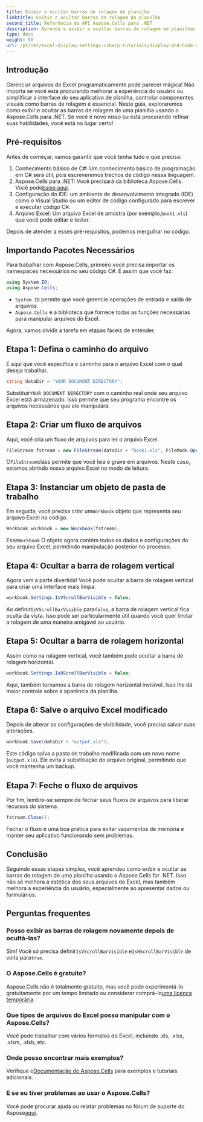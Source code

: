 ```yaml
---
title: Exibir e ocultar barras de rolagem da planilha
linktitle: Exibir e ocultar barras de rolagem da planilha
second_title: Referência da API Aspose.Cells para .NET
description: Aprenda a exibir e ocultar barras de rolagem em planilhas do Excel usando o Aspose.Cells para .NET com este tutorial detalhado e fácil de seguir.
type: docs
weight: 50
url: /pt/net/excel-display-settings-csharp-tutorials/display-and-hide-scroll-bars-of-worksheet/
---
```

## Introdução

Gerenciar arquivos do Excel programaticamente pode parecer mágica! Não importa se você está procurando melhorar a experiência do usuário ou simplificar a interface do seu aplicativo de planilha, controlar componentes visuais como barras de rolagem é essencial. Neste guia, exploraremos como exibir e ocultar as barras de rolagem de uma planilha usando o Aspose.Cells para .NET. Se você é novo nisso ou está procurando refinar suas habilidades, você está no lugar certo!

## Pré-requisitos

Antes de começar, vamos garantir que você tenha tudo o que precisa:

1. Conhecimento básico de C#: Um conhecimento básico de programação em C# será útil, pois escreveremos trechos de código nessa linguagem.
2.  Aspose.Cells para .NET: Você precisará da biblioteca Aspose.Cells. Você pode[baixe aqui](https://releases.aspose.com/cells/net/).
3. Configuração do IDE: um ambiente de desenvolvimento integrado (IDE) como o Visual Studio ou um editor de código configurado para escrever e executar código C#.
4.  Arquivo Excel: Um arquivo Excel de amostra (por exemplo,`book1.xls`) que você pode editar e testar.

Depois de atender a esses pré-requisitos, podemos mergulhar no código.

## Importando Pacotes Necessários

Para trabalhar com Aspose.Cells, primeiro você precisa importar os namespaces necessários no seu código C#. É assim que você faz:

```csharp
using System.IO;
using Aspose.Cells;
```

- `System.IO` permite que você gerencie operações de entrada e saída de arquivos.
- `Aspose.Cells` é a biblioteca que fornece todas as funções necessárias para manipular arquivos do Excel.

Agora, vamos dividir a tarefa em etapas fáceis de entender.

## Etapa 1: Defina o caminho do arquivo

É aqui que você especifica o caminho para o arquivo Excel com o qual deseja trabalhar.


```csharp
string dataDir = "YOUR DOCUMENT DIRECTORY";
```
  
 Substituir`YOUR DOCUMENT DIRECTORY` com o caminho real onde seu arquivo Excel está armazenado. Isso permite que seu programa encontre os arquivos necessários que ele manipulará.

## Etapa 2: Criar um fluxo de arquivos

Aqui, você cria um fluxo de arquivos para ler o arquivo Excel.


```csharp
FileStream fstream = new FileStream(dataDir + "book1.xls", FileMode.Open);
```
  
 O`FileStream`class permite que você leia e grave em arquivos. Neste caso, estamos abrindo nosso arquivo Excel no modo de leitura.

## Etapa 3: Instanciar um objeto de pasta de trabalho

 Em seguida, você precisa criar um`Workbook` objeto que representa seu arquivo Excel no código.


```csharp
Workbook workbook = new Workbook(fstream);
```
  
 Esse`Workbook` O objeto agora contém todos os dados e configurações do seu arquivo Excel, permitindo manipulação posterior no processo.

## Etapa 4: Ocultar a barra de rolagem vertical

Agora vem a parte divertida! Você pode ocultar a barra de rolagem vertical para criar uma interface mais limpa.


```csharp
workbook.Settings.IsVScrollBarVisible = false;
```
  
 Ao definir`IsVScrollBarVisible` para`false`, a barra de rolagem vertical fica oculta da vista. Isso pode ser particularmente útil quando você quer limitar a rolagem de uma maneira amigável ao usuário.

## Etapa 5: Ocultar a barra de rolagem horizontal

Assim como na rolagem vertical, você também pode ocultar a barra de rolagem horizontal.


```csharp
workbook.Settings.IsHScrollBarVisible = false;
```
  
Aqui, também tornamos a barra de rolagem horizontal invisível. Isso lhe dá maior controle sobre a aparência da planilha.

## Etapa 6: Salve o arquivo Excel modificado

Depois de alterar as configurações de visibilidade, você precisa salvar suas alterações. 


```csharp
workbook.Save(dataDir + "output.xls");
```
  
Este código salva a pasta de trabalho modificada com um novo nome (`output.xls`). Ele evita a substituição do arquivo original, permitindo que você mantenha um backup.

## Etapa 7: Feche o fluxo de arquivos

Por fim, lembre-se sempre de fechar seus fluxos de arquivos para liberar recursos do sistema.


```csharp
fstream.Close();
```
  
Fechar o fluxo é uma boa prática para evitar vazamentos de memória e manter seu aplicativo funcionando sem problemas.

## Conclusão

Seguindo essas etapas simples, você aprendeu como exibir e ocultar as barras de rolagem de uma planilha usando o Aspose.Cells for .NET. Isso não só melhora a estética dos seus arquivos do Excel, mas também melhora a experiência do usuário, especialmente ao apresentar dados ou formulários. 

## Perguntas frequentes

### Posso exibir as barras de rolagem novamente depois de ocultá-las?  
 Sim! Você só precisa definir`IsVScrollBarVisible` e`IsHScrollBarVisible` de volta para`true`.

### O Aspose.Cells é gratuito?  
 Aspose.Cells não é totalmente gratuito, mas você pode experimentá-lo gratuitamente por um tempo limitado ou considerar comprá-lo[uma licença temporária](https://purchase.aspose.com/temporary-license/).

### Que tipos de arquivos do Excel posso manipular com o Aspose.Cells?  
Você pode trabalhar com vários formatos do Excel, incluindo .xls, .xlsx, .xlsm, .xlsb, etc.

### Onde posso encontrar mais exemplos?  
 Verifique o[Documentação do Aspose.Cells](https://reference.aspose.com/cells/net/) para exemplos e tutoriais adicionais.

### E se eu tiver problemas ao usar o Aspose.Cells?  
 Você pode procurar ajuda ou relatar problemas no fórum de suporte do Aspose[aqui](https://forum.aspose.com/c/cells/9).